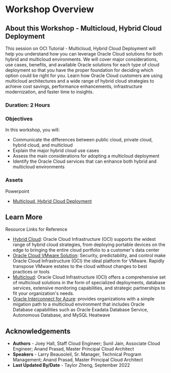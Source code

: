 # Workshop Overview

## About this Workshop - Multicloud, Hybrid Cloud Deployment

This session on OCI Tutorial - Multicloud, Hybrid Cloud Deployment will help you understand how you can leverage Oracle Cloud solutions for both hybrid and multicloud environments. We will cover major considerations, use cases, benefits, and available Oracle solutions for each type of cloud deployment so that you have the proper foundation for deciding which option could be right for you. Learn how Oracle Cloud customers are using multicloud architectures and a wide range of hybrid cloud strategies to achieve cost savings, performance enhancements, infrastructure modernization, and faster time to insights.

### **Duration: 2 Hours**

### Objectives

In this workshop, you will:
* Communicate the differences between public cloud, private cloud, hybrid cloud, and multicloud
* Explain the major hybrid cloud use cases
* Assess the main considerations for adopting a multicloud deployment
* Identify the Oracle Cloud services that can enhance both hybrid and multicloud environments

### **Assets**

Powerpoint
* [Multicloud, Hybrid Cloud Deployment](https://objectstorage.us-ashburn-1.oraclecloud.com/p/PeWalDE9n0tXCfLFajwEdwzBndarIyelPBCDIDEI_PevBgQq8pxefvGWO5Y3PVXF/n/ociobtnas/b/OCW2022/o/TUT4117_Multicloud_Hybrid_Cloud%20Deployment_Final.pdf)


## Learn More

Resource Links for Reference 
* [Hybrid Cloud](https://www.oracle.com/cloud/hybrid-cloud/): Oracle Cloud Infrastructure (OCI) supports the widest range of hybrid cloud strategies, from deploying portable devices on the edge to bringing the entire cloud portfolio to a customer's data center
* [Oracle Cloud VMware Solution](https://www.oracle.com/cloud/compute/vmware/): Security, predictability, and control make Oracle Cloud Infrastructure (OCI) the ideal platform for VMware. Rapidly transpose VMware estates to the cloud without changes to best practices or tools
* [Multicloud](https://www.oracle.com/cloud/multicloud/): Oracle Cloud Infrastructure (OCI) offers a comprehensive set of multicloud solutions in the form of specialized deployments, database services, extensive monitoring capabilities, and strategic partnerships to fit your organization's needs. 
* [Oracle Interconnect for Azure](https://www.oracle.com/cloud/azure/interconnect/): provides organizations with a simple migation path to a multicloud environment that includes Oracle Database capabilities such as Oracle Exadata Database Service, Autonomous Database, and MySQL Heatwave

## Acknowledgements
* **Authors** - Joey Hall, Staff Cloud Engineer; Sunil Jain, Associate Cloud Engineer; Anand Prasad, Master Principal Cloud Architect
* **Speakers** -  Larry Beausoleil, Sr. Manager, Technical Program Management; Anand Prasad, Master Principal Cloud Architect
* **Last Updated By/Date** - Taylor Zheng, September 2022
